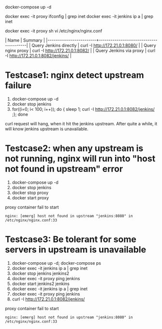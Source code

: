 docker-compose up -d

docker exec -it proxy ifconfig | grep inet
docker exec -it jenkins ip a | grep inet

docker exec -it proxy sh
vi /etc/nginx/nginx.conf

| Name                    | Summary                                 |
|-------------------------+-----------------------------------------|
| Query Jenkins directly  | curl -I http://172.21.0.1:8080/         |
| Query nginx proxy       | curl -I http://172.21.0.1:8082/         |
| Query Jenkins via proxy | curl -I http://172.21.0.1:8082/jenkins/ |

# Testcase1: nginx detect upstream failure

1. docker-compose up -d
2. docker stop jenkins
3. for((i=0; i< 100; i++)); do { sleep 1; curl -I http://172.21.0.1:8082/jenkins/ ;}; done

curl request will hang, when it hit the jenkins upstream. After quite a while, it will know jenkins upstream is unavailable.

# Testcase2: when any upstream is not running, nginx will run into "host not found in upstream" error
1. docker-compose up -d
2. docker stop jenkins
3. docker stop proxy
4. docker start proxy

proxy container fail to start
```
nginx: [emerg] host not found in upstream "jenkins:8080" in /etc/nginx/nginx.conf:33
```

# Testcase3: Be tolerant for some servers in upstream is unavailable
1. docker-compose up -d; docker-compose ps
2. docker exec -it jenkins ip a | grep inet
3. docker stop jenkins jenkins2
4. docker exec -it proxy ping jenkins
5. docker start jenkins2 jenkins
6. docker exec -it jenkins ip a | grep inet
7. docker exec -it proxy ping jenkins
8. curl -I http://172.21.0.1:8082/jenkins/

proxy container fail to start
```
nginx: [emerg] host not found in upstream "jenkins:8080" in /etc/nginx/nginx.conf:33
```
